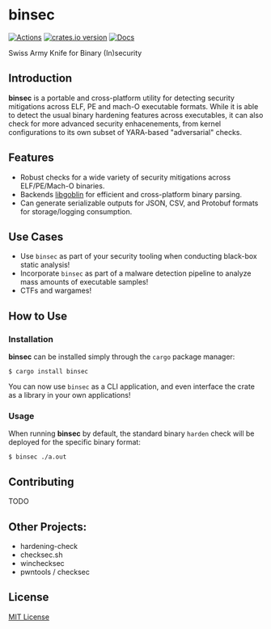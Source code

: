 # binsec

[![Actions][actions-badge]][actions-url]
[![crates.io version][crates-binsec-badge]][crates-binsec]
[![Docs][docs-badge]][docs.rs]

[actions-badge]: https://github.com/ex0dus-0x/binsec/workflows/CI/badge.svg?branch=master
[actions-url]: https://github.com/ex0dus-0x/binsec/actions

[crates-binsec-badge]: https://img.shields.io/crates/v/binsec.svg
[crates-binsec]: https://crates.io/crates/binsec

[docs-badge]: https://docs.rs/binsec/badge.svg
[docs.rs]: https://docs.rs/binsec

Swiss Army Knife for Binary (In)security

## Introduction

__binsec__ is a portable and cross-platform utility for detecting security mitigations across ELF, PE and mach-O executable formats.
While it is able to detect the usual binary hardening features across executables, it can also check for more advanced security enhacenements, from kernel configurations to its own subset of YARA-based "adversarial" checks.

## Features

* Robust checks for a wide variety of security mitigations across ELF/PE/Mach-O binaries.
* Backends [libgoblin](https://github.com/m4b/goblin) for efficient and cross-platform binary parsing.
* Can generate serializable outputs for JSON, CSV, and Protobuf formats for storage/logging consumption.

## Use Cases

* Use `binsec` as part of your security tooling when conducting black-box static analysis!
* Incorporate `binsec` as part of a malware detection pipeline to analyze mass amounts of executable samples!
* CTFs and wargames!

## How to Use

### Installation

__binsec__ can be installed simply through the `cargo` package manager:

```
$ cargo install binsec
```

You can now use `binsec` as a CLI application, and even interface the crate as a library in your own applications!

### Usage


When running __binsec__ by default, the standard binary `harden` check will be deployed for the specific binary format:

```
$ binsec ./a.out
```

## Contributing

TODO

## Other Projects:

* hardening-check
* checksec.sh
* winchecksec
* pwntools / checksec

## License

[MIT License](https://codemuch.tech/license.txt)
